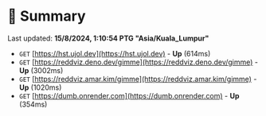 # 📖 Summary
Last updated: **15/8/2024, 1:10:54 PTG "Asia/Kuala_Lumpur"**

- `GET` [https://hst.ujol.dev](https://hst.ujol.dev) - **Up** (614ms)
- `GET` [https://reddviz.deno.dev/gimme](https://reddviz.deno.dev/gimme) - **Up** (3002ms)
- `GET` [https://reddviz.amar.kim/gimme](https://reddviz.amar.kim/gimme) - **Up** (1020ms)
- `GET` [https://dumb.onrender.com](https://dumb.onrender.com) - **Up** (354ms)
